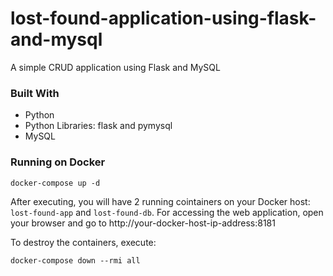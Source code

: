 # lost-found-application-using-flask-and-mysql
A simple CRUD application using Flask and MySQL

### Built With

* Python
* Python Libraries: flask and pymysql
* MySQL

### Running on Docker

```
docker-compose up -d
```

After executing, you will have 2 running cointainers on your Docker host: `lost-found-app` and `lost-found-db`. For accessing the web application, open your browser and go to http://your-docker-host-ip-address:8181

To destroy the containers, execute:

```
docker-compose down --rmi all
```
